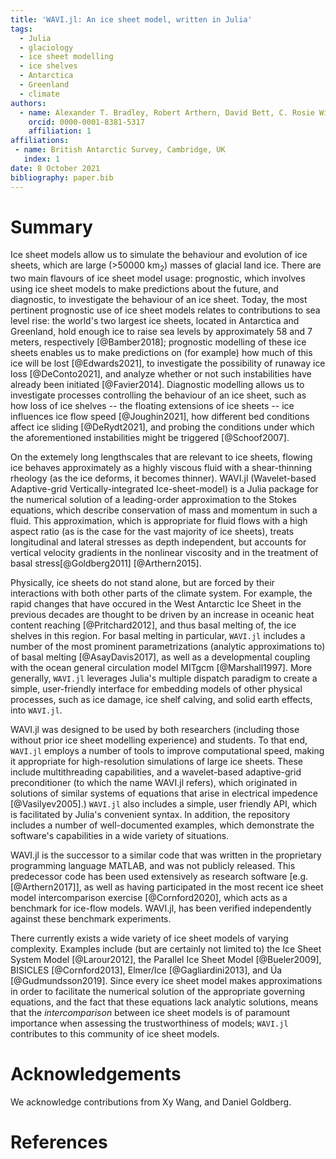 ```yaml
---
title: 'WAVI.jl: An ice sheet model, written in Julia'
tags:
  - Julia
  - glaciology
  - ice sheet modelling
  - ice shelves
  - Antarctica
  - Greenland
  - climate
authors:
  - name: Alexander T. Bradley, Robert Arthern, David Bett, C. Rosie Williams
    orcid: 0000-0001-8381-5317
    affiliation: 1
affiliations:
 - name: British Antarctic Survey, Cambridge, UK
   index: 1
date: 8 October 2021
bibliography: paper.bib
---
```


# Summary
Ice sheet models allow us to simulate the behaviour and evolution of ice sheets, which are large (>50000 km<sub>2</sub>) masses of glacial land ice. There are two main flavours of ice sheet model usage: prognostic, which involves using ice sheet models to make predictions about the future, and diagnostic, to investigate the behaviour of an ice sheet. Today, the most pertinent prognostic use of ice sheet models relates to contributions to sea level rise: the world's two largest ice sheets, located in Antarctica and Greenland, hold enough ice to raise sea levels by approximately 58 and 7 meters, respectively [@Bamber2018]; prognostic modelling of these ice sheets enables us to make predictions on (for example) how much of this ice will be lost [@Edwards2021], to investigate the possibility of runaway ice loss  [@DeConto2021], and analyze whether or not such instabilities have already been initiated [@Favier2014]. Diagnostic modelling allows us to investigate processes controlling the behaviour of an ice sheet, such as how loss of ice shelves -- the floating extensions of ice sheets -- ice influences ice flow speed [@Joughin2021], how different bed conditions affect ice sliding [@DeRydt2021], and probing the conditions under which the aforementioned instabilities might be triggered [@Schoof2007].

On the extemely long lengthscales that are relevant to ice sheets, flowing ice behaves approximately as a highly viscous fluid with a shear-thinning rheology (as the ice deforms, it becomes thinner). WAVI.jl (Wavelet-based Adaptive-grid Vertically-integrated Ice-sheet-model) is a Julia package for the numerical solution of a leading-order approximation to the Stokes equations, which describe conservation of mass and momentum in such a fluid. This approximation, which is appropriate for fluid flows with a high aspect ratio (as is the case for the vast majority of ice sheets), treats longitudinal and lateral stresses as depth independent, but accounts for vertical velocity gradients in the nonlinear viscosity and in the treatment of basal stress[@Goldberg2011] [@Arthern2015]. 

Physically, ice sheets do not stand alone, but are forced by their interactions with both other parts of the climate system. For example, the rapid changes that have occured in the West Antarctic Ice Sheet in the previous decades are thought to be driven by an increase in oceanic heat content reaching [@Pritchard2012], and thus basal melting of, the ice shelves in this region. For basal melting in particular, `WAVI.jl` includes a number of the most prominent parametrizations (analytic approximations to) of basal melting [@AsayDavis2017], as well as a developmental coupling with the ocean general circulation model MITgcm [@Marshall1997]. More generally, `WAVI.jl` leverages Julia's multiple dispatch paradigm to create a simple, user-friendly interface for embedding models of other physical processes, such as ice damage, ice shelf calving, and solid earth effects, into `WAVI.jl`.

WAVI.jl was designed to be used by both researchers (including those without prior ice sheet modelling experience) and students. To that end, `WAVI.jl` employs a number of tools to improve computational speed, making it appropriate for high-resolution simulations of large ice sheets. These include multithreading capabilities, and a wavelet-based adaptive-grid preconditioner (to which the name WAVI.jl refers), which originated in solutions of similar systems of equations that arise in electrical impedence [@Vasilyev2005].)  `WAVI.jl` also includes a simple, user friendly API, which is facilitated by Julia's convenient syntax. In addition, the repository includes a number of well-documented examples, which demonstrate the software's capabilities in a wide variety of situations.

WAVI.jl is the successor to a similar code that was written in the proprietary programming language MATLAB, and was not publicly released. This predecessor code has been used extensively as research software [e.g. [@Arthern2017]], as well as having participated in the most recent ice sheet model intercomparison exercise [@Cornford2020], which acts as a benchmark for ice-flow models. WAVI.jl, has been verified independently against these benchmark experiments.

There currently exists a wide variety of ice sheet models of varying complexity. Examples include (but are certainly not limited to) the Ice Sheet System Model [@Larour2012], the Parallel Ice Sheet Model [@Bueler2009], BISICLES [@Cornford2013],  Elmer/Ice [@Gagliardini2013], and Úa [@Gudmundsson2019]. Since every ice sheet model makes approximations in order to facilitate the numerical solution of the appropriate governing equations, and the fact that these equations lack analytic solutions, means that the _intercomparison_ between ice sheet models is of paramount importance when assessing the trustworthiness of models; `WAVI.jl` contributes to this community of ice sheet models.

# Acknowledgements

We acknowledge contributions from Xy Wang, and Daniel Goldberg.

# References